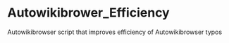 # Autowikibrower_Efficiency
Autowikibrowser script that improves efficiency of Autowikibrowser typos
